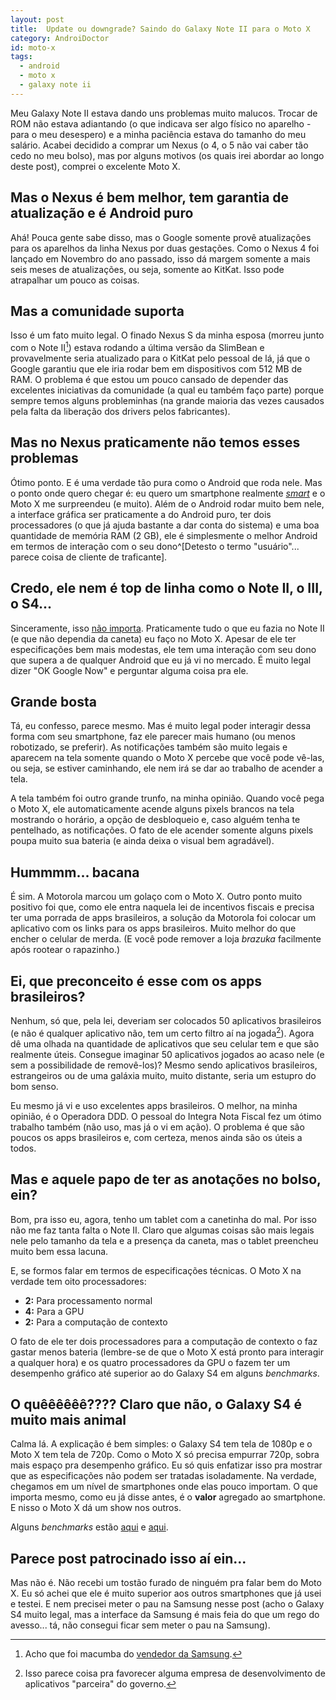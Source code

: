 ```yaml
---
layout: post
title:  Update ou downgrade? Saindo do Galaxy Note II para o Moto X
category: AndroiDoctor
id: moto-x
tags: 
  - android
  - moto x
  - galaxy note ii
---
```


Meu Galaxy Note II estava dando uns problemas muito malucos. Trocar de ROM não estava adiantando (o que indicava ser algo físico no aparelho - para o meu desespero) e a minha paciência estava do tamanho do meu salário. Acabei decidido a comprar um Nexus (o 4, o 5 não vai caber tão cedo no meu bolso), mas por alguns motivos (os quais irei abordar ao longo deste post), comprei o excelente Moto X.

## Mas o Nexus é bem melhor, tem garantia de atualização e é Android puro

Ahá! Pouca gente sabe disso, mas o Google somente provê atualizações para os aparelhos da linha Nexus por duas gestações. Como o Nexus 4 foi lançado em Novembro do ano passado, isso dá margem somente a mais seis meses de atualizações, ou seja, somente ao KitKat. Isso pode atrapalhar um pouco as coisas.

## Mas a comunidade suporta

Isso é um fato muito legal. O finado Nexus S da minha esposa (morreu junto com o Note II[^macumba]) estava rodando a última versão da SlimBean e provavelmente seria atualizado para o KitKat pelo pessoal de lá, já que o Google garantiu que ele iria rodar bem em dispositivos com 512 MB de RAM. O problema é que estou um pouco cansado de depender das excelentes iniciativas da comunidade (a qual eu também faço parte) porque sempre temos alguns probleminhas (na grande maioria das vezes causados pela falta da liberação dos drivers pelos fabricantes).

## Mas no Nexus praticamente não temos esses problemas

Ótimo ponto. E é uma verdade tão pura como o Android que roda nele. Mas o ponto onde quero chegar é: eu quero um smartphone realmente [*smart*][post_smart] e o Moto X me surpreendeu (e muito). Além de o Android rodar muito bem nele, a interface gráfica ser praticamente a do Android puro, ter dois processadores (o que já ajuda bastante a dar conta do sistema) e uma boa quantidade de memória RAM (2 GB), ele é simplesmente o melhor Android em termos de interação com o seu dono^[Detesto o termo "usuário"... parece coisa de cliente de traficante].

## Credo, ele nem é top de linha como o Note II, o III, o S4...

Sinceramente, isso [não importa][post_vendedor]. Praticamente tudo o que eu fazia no Note II (e que não dependia da caneta) eu faço no Moto X. Apesar de ele ter especificações bem mais modestas, ele tem uma interação com seu dono que supera a de qualquer Android que eu já vi no mercado. É muito legal dizer "OK Google Now" e perguntar alguma coisa pra ele.

## Grande bosta

Tá, eu confesso, parece mesmo. Mas é muito legal poder interagir dessa forma com seu smartphone, faz ele parecer mais humano (ou menos robotizado, se preferir). As notificações também são muito legais e aparecem na tela somente quando o Moto X percebe que você pode vê-las, ou seja, se estiver caminhando, ele nem irá se dar ao trabalho de acender a tela.

A tela também foi outro grande trunfo, na minha opinião. Quando você pega o Moto X, ele automaticamente acende alguns pixels brancos na tela mostrando o horário, a opção de desbloqueio e, caso alguém tenha te pentelhado, as notificações. O fato de ele acender somente alguns pixels poupa muito sua bateria (e ainda deixa o visual bem agradável).

## Hummmm... bacana

É sim. A Motorola marcou um golaço com o Moto X. Outro ponto muito positivo foi que, como ele entra naquela lei de incentivos fiscais e precisa ter uma porrada de apps brasileiros, a solução da Motorola foi colocar um aplicativo com os links para os apps brasileiros. Muito melhor do que encher o celular de merda. (E você pode remover a loja *brazuka* facilmente após rootear o rapazinho.)

## Ei, que preconceito é esse com os apps brasileiros?

Nenhum, só que, pela lei, deveriam ser colocados 50 aplicativos brasileiros (e não é qualquer aplicativo não, tem um certo filtro aí na jogada[^filtro]). Agora dê uma olhada na quantidade de aplicativos que seu celular tem e que são realmente úteis. Consegue imaginar 50 aplicativos jogados ao acaso nele (e sem a possibilidade de removê-los)? Mesmo sendo aplicativos brasileiros, estrangeiros ou de uma galáxia muito, muito distante, seria um estupro do bom senso.

[^filtro]: Isso parece coisa pra favorecer alguma empresa de desenvolvimento de aplicativos "parceira" do governo.

Eu mesmo já vi e uso excelentes apps brasileiros. O melhor, na minha opinião, é o Operadora DDD. O pessoal do Integra Nota Fiscal fez um ótimo trabalho também (não uso, mas já o vi em ação). O problema é que são poucos os apps brasileiros e, com certeza, menos ainda são os úteis a todos.

## Mas e aquele papo de ter as anotações no bolso, ein?

Bom, pra isso eu, agora, tenho um tablet com a canetinha do mal. Por isso não me faz tanta falta o Note II. Claro que algumas coisas são mais legais nele pelo tamanho da tela e a presença da caneta, mas o tablet preencheu muito bem essa lacuna.

E, se formos falar em termos de especificações técnicas. O Moto X na verdade tem oito processadores:

- **2:** Para processamento normal
- **4:** Para a GPU
- **2:** Para a computação de contexto

O fato de ele ter dois processadores para a computação de contexto o faz gastar menos bateria (lembre-se de que o Moto X está pronto para interagir a qualquer hora) e os quatro processadores da GPU o fazem ter um desempenho gráfico até superior ao do Galaxy S4 em alguns *benchmarks*.

## O quêêêêêê???? Claro que não, o Galaxy S4 é muito mais animal

Calma lá. A explicação é bem simples: o Galaxy S4 tem tela de 1080p e o Moto X tem tela de 720p. Como o Moto X só precisa empurrar 720p, sobra mais espaço pra desempenho gráfico. Eu só quis enfatizar isso pra mostrar que as especificações não podem ser tratadas isoladamente. Na verdade, chegamos em um nível de smartphones onde elas pouco importam. O que importa mesmo, como eu já disse antes, é o **valor** agregado ao smartphone. E nisso o Moto X dá um show nos outros.

Alguns *benchmarks* estão [aqui][benchmark_1] e [aqui][benchmark_2].

## Parece post patrocinado isso aí ein...

Mas não é. Não recebi um tostão furado de ninguém pra falar bem do Moto X. Eu só achei que ele é muito superior aos outros smartphones que já usei e testei. E nem precisei meter o pau na Samsung nesse post (acho o Galaxy S4 muito legal, mas a interface da Samsung é mais feia do que um rego do avesso... tá, não consegui ficar sem meter o pau na Samsung).

[^macumba]: Acho que foi macumba do [vendedor da Samsung][post_vendedor].

[post_vendedor]: <{% post vendedor-idiota %}>
[post_smart]: <{% post tasker %}>

[benchmark_1]: <http://arstechnica.com/gadgets/2013/08/performance-preview-the-moto-x-sports-a-great-gpu-respectable-cpu>
[benchmark_2]: <http://www.fonearena.com/blog/80178/motorola-moto-x-benchmarks.html>
